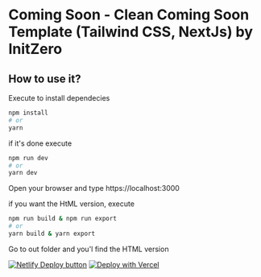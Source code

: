 # Coming Soon - Clean Coming Soon Template (Tailwind CSS, NextJs) by InitZero

## How to use it?

Execute to install dependecies

```bash
npm install
# or
yarn
```

if it's done execute

```bash
npm run dev
# or
yarn dev
```

Open your browser and type https://localhost:3000

if you want the HtML version, execute

```bash
npm run build & npm run export
# or
yarn build & yarn export
```

Go to out folder and you'l find the HTML version

[![Netlify Deploy button](https://www.netlify.com/img/deploy/button.svg)](https://app.netlify.com/start/deploy?repository=https://github.com/InitZero/ComingSoon)
[![Deploy with Vercel](https://vercel.com/button)](https://vercel.com/new/git/external?repository-url=https://github.com/InitZero/ComingSoon)
